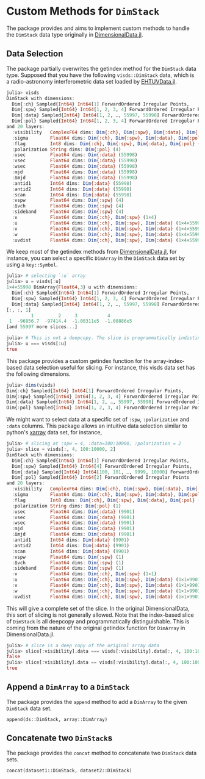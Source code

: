 # Custom Methods for `DimStack`
The package provides and aims to implement custom methods to handle the `DimStack` data type originally in [DimensionalData.jl](https://github.com/rafaqz/DimensionalData.jl).


## Data Selection
The package partially overwrites the getindex method for the `DimStack` data type. Supposed that you have the following `visds::DimStack` data, which is a radio-astronomy interferometric data set loaded by [EHTUVData.jl](https://github.com/EHTJulia/EHTUVData.jl).
```julia
julia> visds
DimStack with dimensions: 
  Dim{:ch} Sampled{Int64} Int64[1] ForwardOrdered Irregular Points,
  Dim{:spw} Sampled{Int64} Int64[1, 2, 3, 4] ForwardOrdered Irregular Points,
  Dim{:data} Sampled{Int64} Int64[1, 2, …, 55997, 55998] ForwardOrdered Irregular Points,
  Dim{:pol} Sampled{Int64} Int64[1, 2, 3, 4] ForwardOrdered Irregular Points
and 20 layers:
  :visibility   ComplexF64 dims: Dim{:ch}, Dim{:spw}, Dim{:data}, Dim{:pol} (1×4×55998×4)
  :sigma        Float64 dims: Dim{:ch}, Dim{:spw}, Dim{:data}, Dim{:pol} (1×4×55998×4)
  :flag         Int8 dims: Dim{:ch}, Dim{:spw}, Dim{:data}, Dim{:pol} (1×4×55998×4)
  :polarization String dims: Dim{:pol} (4)
  :usec         Float64 dims: Dim{:data} (55998)
  :vsec         Float64 dims: Dim{:data} (55998)
  :wsec         Float64 dims: Dim{:data} (55998)
  :mjd          Float64 dims: Dim{:data} (55998)
  :Δmjd         Float64 dims: Dim{:data} (55998)
  :antid1       Int64 dims: Dim{:data} (55998)
  :antid2       Int64 dims: Dim{:data} (55998)
  :scan         Int64 dims: Dim{:data} (55998)
  :νspw         Float64 dims: Dim{:spw} (4)
  :Δνch         Float64 dims: Dim{:spw} (4)
  :sideband     Float64 dims: Dim{:spw} (4)
  :ν            Float64 dims: Dim{:ch}, Dim{:spw} (1×4)
  :u            Float64 dims: Dim{:ch}, Dim{:spw}, Dim{:data} (1×4×55998)
  :v            Float64 dims: Dim{:ch}, Dim{:spw}, Dim{:data} (1×4×55998)
  :w            Float64 dims: Dim{:ch}, Dim{:spw}, Dim{:data} (1×4×55998)
  :uvdist       Float64 dims: Dim{:ch}, Dim{:spw}, Dim{:data} (1×4×55998)
```
We keep most of the getindex methods from [DimensionalData.jl](https://github.com/rafaqz/DimensionalData.jl), for instance, you can select a specific `DimArray` in the `DimStack` data set by using a `key::Symbol`.
```julia
julia> # selecting `:u` array
julia> u = visds[:u]
1×4×55998 DimArray{Float64,3} u with dimensions: 
  Dim{:ch} Sampled{Int64} Int64[1] ForwardOrdered Irregular Points,
  Dim{:spw} Sampled{Int64} Int64[1, 2, 3, 4] ForwardOrdered Irregular Points,
  Dim{:data} Sampled{Int64} Int64[1, 2, …, 55997, 55998] ForwardOrdered Irregular Points
[:, :, 1]
         1         2     3           4
 1  -96856.7  -97414.4  -1.00311e5  -1.00886e5
[and 55997 more slices...]

julia> # This is not a deepcopy. The slice is programmatically indistinguishable from the original data.
julia> u === visds[:u]
true
```
This package provides a custom getindex function for the array-index-based data selection useful for slicing. For instance, this visds data set has the following dimensions.
```julia
julia> dims(visds)
Dim{:ch} Sampled{Int64} Int64[1] ForwardOrdered Irregular Points,
Dim{:spw} Sampled{Int64} Int64[1, 2, 3, 4] ForwardOrdered Irregular Points,
Dim{:data} Sampled{Int64} Int64[1, 2, …, 55997, 55998] ForwardOrdered Irregular Points,
Dim{:pol} Sampled{Int64} Int64[1, 2, 3, 4] ForwardOrdered Irregular Points
```
We might want to select data at a specific set of `:spw`, `:polarization` and `:data` columns. This package allows an intuitive data selection similar to python's [xarray](https://docs.xarray.dev/en/stable/) data set, for instance,
```julia
julia> # slicing at :spw = 4, :data=100:10000, :polarization = 2
julia> slice = visds[:, 4, 100:10000, 2]
DimStack with dimensions: 
  Dim{:ch} Sampled{Int64} Int64[1] ForwardOrdered Irregular Points,
  Dim{:spw} Sampled{Int64} Int64[4] ForwardOrdered Irregular Points,
  Dim{:data} Sampled{Int64} Int64[100, 101, …, 9999, 10000] ForwardOrdered Irregular Points,
  Dim{:pol} Sampled{Int64} Int64[2] ForwardOrdered Irregular Points
and 20 layers:
  :visibility   ComplexF64 dims: Dim{:ch}, Dim{:spw}, Dim{:data}, Dim{:pol} (1×1×9901×1)
  :sigma        Float64 dims: Dim{:ch}, Dim{:spw}, Dim{:data}, Dim{:pol} (1×1×9901×1)
  :flag         Int8 dims: Dim{:ch}, Dim{:spw}, Dim{:data}, Dim{:pol} (1×1×9901×1)
  :polarization String dims: Dim{:pol} (1)
  :usec         Float64 dims: Dim{:data} (9901)
  :vsec         Float64 dims: Dim{:data} (9901)
  :wsec         Float64 dims: Dim{:data} (9901)
  :mjd          Float64 dims: Dim{:data} (9901)
  :Δmjd         Float64 dims: Dim{:data} (9901)
  :antid1       Int64 dims: Dim{:data} (9901)
  :antid2       Int64 dims: Dim{:data} (9901)
  :scan         Int64 dims: Dim{:data} (9901)
  :νspw         Float64 dims: Dim{:spw} (1)
  :Δνch         Float64 dims: Dim{:spw} (1)
  :sideband     Float64 dims: Dim{:spw} (1)
  :ν            Float64 dims: Dim{:ch}, Dim{:spw} (1×1)
  :u            Float64 dims: Dim{:ch}, Dim{:spw}, Dim{:data} (1×1×9901)
  :v            Float64 dims: Dim{:ch}, Dim{:spw}, Dim{:data} (1×1×9901)
  :w            Float64 dims: Dim{:ch}, Dim{:spw}, Dim{:data} (1×1×9901)
  :uvdist       Float64 dims: Dim{:ch}, Dim{:spw}, Dim{:data} (1×1×9901)
```
This will give a complete set of the slice. In the original DimensionalData, this sort of slicing is not generally allowed. Note that the index-based slice of `DimStack` is all deepcopy and programmatically distinguishable. This is coming from the nature of the original getindex function for `DimArray` in DimensionalData.jl.
```julia
julia> # slice is a deep copy of the original array data
julia> slice[:visibility].data === visds[:visibility].data[:, 4, 100:10000, 2]
false
julia> slice[:visibility].data == visds[:visibility].data[:, 4, 100:10000, 2]
true
```


## Append a `DimArray` to a `DimStack`
The package provides the `append` method to add a `DimArray` to the given `DimStack` data set.
```@docs
append(ds::DimStack, array::DimArray)
```


## Concatenate two `DimStack`s 
The package provides the `concat` method to concatenate two `DimStack` data sets.
```@docs
concat(dataset1::DimStack, dataset2::DimStack)
```